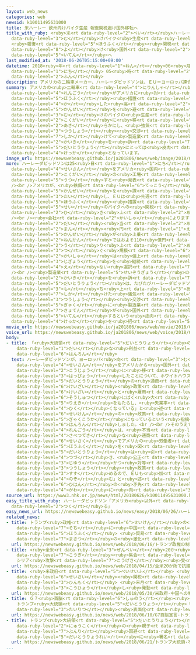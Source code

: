 ```yaml
---
layout: web_news
categories: web
newsid: k10011495631000
title: 米ハーレー 欧州向けバイク生産 報復関税避け国外移転へ
title_with_ruby: <ruby>米<rt data-ruby-level="2">べい</rt></ruby>ハーレー <ruby>欧州<rt data-ruby-level="7">おうしゅう</rt></ruby><ruby>向<rt
  data-ruby-level="3">む</rt></ruby>けバイク<ruby>生産<rt data-ruby-level="4">せいさん</rt></ruby>
  <ruby>報復<rt data-ruby-level="5">ほうふく</rt></ruby><ruby>関税<rt data-ruby-level="5">かんぜい</rt></ruby><ruby>避<rt
  data-ruby-level="8">よ</rt></ruby>け<ruby>国外<rt data-ruby-level="2">こくがい</rt></ruby><ruby>移転<rt
  data-ruby-level="5">いてん</rt></ruby>へ
last_modified_at: '2018-06-26T05:15:00+09:00'
datetime: 2018<ruby>年<rt data-ruby-level="1">ねん</rt></ruby>06<ruby>月<rt data-ruby-level="1">がつ</rt></ruby>26<ruby>日<rt
  data-ruby-level="1">にち</rt></ruby> 05<ruby>時<rt data-ruby-level="2">じ</rt></ruby>15<ruby>分<rt
  data-ruby-level="2">ふん</rt></ruby>
description: アメリカの二輪車メーカー、ハーレーダビッドソンは、ＥＵ＝ヨーロッパ連合がアメリカに対する報復措置として課した高い関税を避けるため、ヨーロッパ向けのバイクの生産を国外に移すことを明らかにし、強気の通商交渉を仕掛けて製造業のアメリカ回帰を訴えるトランプ大統領にとっては皮肉な結果となっています。
summary: アメリカの<ruby>二輪車<rt data-ruby-level="4">にりんしゃ</rt></ruby>メーカー、ハーレーダビッドソンは、ＥＵ＝ヨーロッパ<ruby>連合<rt
  data-ruby-level="4">れんごう</rt></ruby>がアメリカに<ruby>対<rt data-ruby-level="3">たい</rt></ruby>する<ruby>報復<rt
  data-ruby-level="5">ほうふく</rt></ruby><ruby>措置<rt data-ruby-level="7">そち</rt></ruby>として<ruby>課<rt
  data-ruby-level="4">か</rt></ruby>した<ruby>高<rt data-ruby-level="2">たか</rt></ruby>い<ruby>関税<rt
  data-ruby-level="5">かんぜい</rt></ruby>を<ruby>避<rt data-ruby-level="7">さ</rt></ruby>けるため、ヨーロッパ<ruby>向<rt
  data-ruby-level="3">む</rt></ruby>けのバイクの<ruby>生産<rt data-ruby-level="4">せいさん</rt></ruby>を<ruby>国外<rt
  data-ruby-level="2">こくがい</rt></ruby>に<ruby>移<rt data-ruby-level="5">うつ</rt></ruby>すことを<ruby>明<rt
  data-ruby-level="2">あき</rt></ruby>らかにし、<ruby>強気<rt data-ruby-level="2">つよき</rt></ruby>の<ruby>通商<rt
  data-ruby-level="3">つうしょう</rt></ruby><ruby>交渉<rt data-ruby-level="7">こうしょう</rt></ruby>を<ruby>仕掛<rt
  data-ruby-level="7">しか</rt></ruby>けて<ruby>製造業<rt data-ruby-level="5">せいぞうぎょう</rt></ruby>のアメリカ<ruby>回帰<rt
  data-ruby-level="2">かいき</rt></ruby>を<ruby>訴<rt data-ruby-level="7">うった</rt></ruby>えるトランプ<ruby>大統領<rt
  data-ruby-level="5">だいとうりょう</rt></ruby>にとっては<ruby>皮肉<rt data-ruby-level="3">ひにく</rt></ruby>な<ruby>結果<rt
  data-ruby-level="4">けっか</rt></ruby>となっています。
image_url: https://newswebeasy.github.io/ja201806/news/web/image/2018/06/26/K10011495631_1806260621_1806260631_01_03.jpg
more: ハーレーダビッドソンは25<ruby>日<rt data-ruby-level="1">にち</rt></ruby>、ヨーロッパ<ruby>向<rt data-ruby-level="3">む</rt></ruby>けのバイクの<ruby>生産<rt
  data-ruby-level="4">せいさん</rt></ruby>をアメリカ<ruby>国内<rt data-ruby-level="2">こくない</rt></ruby>から<ruby>国外<rt
  data-ruby-level="2">こくがい</rt></ruby>の<ruby>工場<rt data-ruby-level="2">こうじょう</rt></ruby>に<ruby>移<rt
  data-ruby-level="5">うつ</rt></ruby>すと<ruby>発表<rt data-ruby-level="3">はっぴょう</rt></ruby>しました。<br
  /><br />アメリカが、<ruby>鉄鋼<rt data-ruby-level="6">てっこう</rt></ruby><ruby>製品<rt data-ruby-level="5">せいひん</rt></ruby>に25％の<ruby>関税<rt
  data-ruby-level="5">かんぜい</rt></ruby>を<ruby>課<rt data-ruby-level="4">か</rt></ruby>したのに<ruby>対<rt
  data-ruby-level="3">たい</rt></ruby>し、ＥＵは<ruby>先週<rt data-ruby-level="2">せんしゅう</rt></ruby>から<ruby>報復<rt
  data-ruby-level="5">ほうふく</rt></ruby><ruby>措置<rt data-ruby-level="7">そち</rt></ruby>をとりアメリカ<ruby>製<rt
  data-ruby-level="5">せい</rt></ruby>のバイクへの<ruby>関税<rt data-ruby-level="5">かんぜい</rt></ruby>を６％から31％に<ruby>引<rt
  data-ruby-level="2">ひ</rt></ruby>き<ruby>上<rt data-ruby-level="2">あ</rt></ruby>げました。<br
  /><br /><ruby>会社<rt data-ruby-level="2">かいしゃ</rt></ruby>によりますと、この<ruby>措置<rt data-ruby-level="7">そち</rt></ruby>でバイク１<ruby>台<rt
  data-ruby-level="2">だい</rt></ruby><ruby>当<rt data-ruby-level="2">あ</rt></ruby>たりおよそ2200ドル、24<ruby>万<rt
  data-ruby-level="2">まん</rt></ruby><ruby>円<rt data-ruby-level="1">えん</rt></ruby>の<ruby>関税<rt
  data-ruby-level="5">かんぜい</rt></ruby>が<ruby>上乗<rt data-ruby-level="3">うわの</rt></ruby>せされ、<ruby>年間<rt
  data-ruby-level="2">ねんかん</rt></ruby>ではおよそ110<ruby>億円<rt data-ruby-level="4">おくえん</rt></ruby>にのぼるということです。ヨーロッパでの<ruby>売<rt
  data-ruby-level="2">う</rt></ruby>り<ruby>上<rt data-ruby-level="2">あ</rt></ruby>げはアメリカに<ruby>次<rt
  data-ruby-level="3">つ</rt></ruby>ぐ<ruby>規模<rt data-ruby-level="6">きぼ</rt></ruby>だということで、<ruby>会社<rt
  data-ruby-level="2">かいしゃ</rt></ruby>は<ruby>値上<rt data-ruby-level="6">ねあ</rt></ruby>げせずに<ruby>事業<rt
  data-ruby-level="3">じぎょう</rt></ruby>を<ruby>継続<rt data-ruby-level="7">けいぞく</rt></ruby>するためには、やむを<ruby>得<rt
  data-ruby-level="4">え</rt></ruby>ない<ruby>選択<rt data-ruby-level="7">せんたく</rt></ruby>だとしています。<br
  /><br /><ruby>製造業<rt data-ruby-level="5">せいぞうぎょう</rt></ruby>の<ruby>国内<rt data-ruby-level="2">こくない</rt></ruby><ruby>回帰<rt
  data-ruby-level="2">かいき</rt></ruby>を<ruby>訴<rt data-ruby-level="7">うった</rt></ruby>えるトランプ<ruby>大統領<rt
  data-ruby-level="5">だいとうりょう</rt></ruby>は、たびたびハーレーダビッドソンをメイドインアメリカの<ruby>象徴<rt data-ruby-level="7">しょうちょう</rt></ruby>として<ruby>持<rt
  data-ruby-level="3">も</rt></ruby>ち<ruby>上<rt data-ruby-level="3">あ</rt></ruby>げてきましたが、みずから<ruby>仕掛<rt
  data-ruby-level="7">しか</rt></ruby>けた<ruby>強気<rt data-ruby-level="2">つよき</rt></ruby>の<ruby>通商<rt
  data-ruby-level="3">つうしょう</rt></ruby><ruby>交渉<rt data-ruby-level="7">こうしょう</rt></ruby>で、<ruby>逆<rt
  data-ruby-level="5">ぎゃく</rt></ruby>に<ruby>製造業<rt data-ruby-level="5">せいぞうぎょう</rt></ruby>の<ruby>拠点<rt
  data-ruby-level="7">きょてん</rt></ruby>が<ruby>国外<rt data-ruby-level="2">こくがい</rt></ruby>に<ruby>移転<rt
  data-ruby-level="5">いてん</rt></ruby>するという<ruby>皮肉<rt data-ruby-level="3">ひにく</rt></ruby>な<ruby>結果<rt
  data-ruby-level="4">けっか</rt></ruby>を<ruby>招<rt data-ruby-level="5">まね</rt></ruby>くことになりました。
movie_url: https://newswebeasy.github.io/ja201806/news/web/movie/2018/06/26/k10011495631_201806260621_201806260631.mp4
voice_url: https://newswebeasy.github.io/ja201806/news/web/voice/2018/06/26/k10011495631_201806260621_201806260631.mp3
body:
- title: 「<ruby>大統領<rt data-ruby-level="5">だいとうりょう</rt></ruby>の<ruby>政策<rt data-ruby-level="6">せいさく</rt></ruby>はばく<ruby>大<rt
    data-ruby-level="1">だい</rt></ruby>な<ruby>利益<rt data-ruby-level="5">りえき</rt></ruby>」ホワイトハウス<ruby>反論<rt
    data-ruby-level="6">はんろん</rt></ruby>
  text: ハーレーダビッドソンが、ヨーロッパ<ruby>向<rt data-ruby-level="3">む</rt></ruby>けのバイクの<ruby>生産<rt
    data-ruby-level="4">せいさん</rt></ruby>をアメリカから<ruby>国外<rt data-ruby-level="2">こくがい</rt></ruby>の<ruby>工場<rt
    data-ruby-level="2">こうじょう</rt></ruby>に<ruby>移<rt data-ruby-level="5">うつ</rt></ruby>すと<ruby>発表<rt
    data-ruby-level="3">はっぴょう</rt></ruby>したことについて、ホワイトハウスのサンダース<ruby>報道官<rt data-ruby-level="5">ほうどうかん</rt></ruby>は「トランプ<ruby>大統領<rt
    data-ruby-level="5">だいとうりょう</rt></ruby>の<ruby>通商<rt data-ruby-level="3">つうしょう</rt></ruby>・<ruby>経済<rt
    data-ruby-level="6">けいざい</rt></ruby><ruby>政策<rt data-ruby-level="6">せいさく</rt></ruby>は、アメリカの<ruby>経済<rt
    data-ruby-level="6">けいざい</rt></ruby>と<ruby>雇用<rt data-ruby-level="7">こよう</rt></ruby>の<ruby>創出<rt
    data-ruby-level="6">そうしゅつ</rt></ruby>にばく<ruby>大<rt data-ruby-level="1">だい</rt></ruby>な<ruby>利益<rt
    data-ruby-level="5">りえき</rt></ruby>をもたらし、<ruby>失業率<rt data-ruby-level="5">しつぎょうりつ</rt></ruby>も<ruby>低<rt
    data-ruby-level="4">ひく</rt></ruby>くなっている」と<ruby>述<rt data-ruby-level="5">の</rt></ruby>べ、トランプ<ruby>政権<rt
    data-ruby-level="6">せいけん</rt></ruby>の<ruby>政策<rt data-ruby-level="6">せいさく</rt></ruby>がアメリカにとって<ruby>逆効果<rt
    data-ruby-level="5">ぎゃくこうか</rt></ruby>になっているという<ruby>指摘<rt data-ruby-level="7">してき</rt></ruby>に<ruby>反論<rt
    data-ruby-level="6">はんろん</rt></ruby>しました。<br /><br />そのうえで「ＥＵ＝ヨーロッパ<ruby>連合<rt
    data-ruby-level="4">れんごう</rt></ruby>は、<ruby>不当<rt data-ruby-level="4">ふとう</rt></ruby>で<ruby>差別的<rt
    data-ruby-level="4">さべつてき</rt></ruby>な<ruby>通商<rt data-ruby-level="3">つうしょう</rt></ruby><ruby>政策<rt
    data-ruby-level="6">せいさく</rt></ruby>でアメリカの<ruby>労働者<rt data-ruby-level="4">ろうどうしゃ</rt></ruby>への<ruby>報復<rt
    data-ruby-level="5">ほうふく</rt></ruby>を<ruby>図<rt data-ruby-level="7">はか</rt></ruby>っている。トランプ<ruby>大統領<rt
    data-ruby-level="5">だいとうりょう</rt></ruby>は<ruby>引<rt data-ruby-level="4">ひ</rt></ruby>き<ruby>続<rt
    data-ruby-level="4">つづ</rt></ruby>き、<ruby>公正<rt data-ruby-level="2">こうせい</rt></ruby>で<ruby>自由<rt
    data-ruby-level="3">じゆう</rt></ruby>かつ<ruby>対等<rt data-ruby-level="3">たいとう</rt></ruby>な<ruby>通商<rt
    data-ruby-level="3">つうしょう</rt></ruby><ruby>政策<rt data-ruby-level="6">せいさく</rt></ruby>を<ruby>進<rt
    data-ruby-level="3">すす</rt></ruby>めるので、ＥＵも<ruby>加<rt data-ruby-level="4">くわ</rt></ruby>わることを<ruby>望<rt
    data-ruby-level="4">のぞ</rt></ruby>む」と<ruby>述<rt data-ruby-level="5">の</rt></ruby>べて、<ruby>批判<rt
    data-ruby-level="6">ひはん</rt></ruby>の<ruby>矛先<rt data-ruby-level="7">ほこさき</rt></ruby>をＥＵ<ruby>側<rt
    data-ruby-level="4">がわ</rt></ruby>に<ruby>向<rt data-ruby-level="3">む</rt></ruby>けました。
source_url: https://www3.nhk.or.jp/news/html/20180626/k10011495631000.html
easy_title_with_ruby: ハーレーダビッドソン「アメリカ<ruby>以外<rt data-ruby-level="4">いがい</rt></ruby>でオートバイを<ruby>作<rt
  data-ruby-level="2">つく</rt></ruby>る」
easy_news_url: https://newswebeasy.github.io/news/easy/2018/06/26/ハーレーダビッドソンアメリカ以外でオートバイを作る
related_news:
- title: トランプ<ruby>政権<rt data-ruby-level="6">せいけん</rt></ruby>の<ruby>制裁<rt data-ruby-level="6">せいさい</rt></ruby><ruby>措置<rt
    data-ruby-level="7">そち</rt></ruby>に<ruby>中国<rt data-ruby-level="2">ちゅうごく</rt></ruby>も<ruby>報復<rt
    data-ruby-level="5">ほうふく</rt></ruby> <ruby>貿易<rt data-ruby-level="5">ぼうえき</rt></ruby><ruby>摩擦<rt
    data-ruby-level="7">まさつ</rt></ruby>の<ruby>激化<rt data-ruby-level="6">げきか</rt></ruby>も
  url: https://newswebeasy.github.io/news/web/2018/06/16/トランプ政権の制裁措置に中国も報復-貿易摩擦の激化も
- title: <ruby>全米<rt data-ruby-level="3">ぜんべい</rt></ruby>20か<ruby>所<rt data-ruby-level="3">しょ</rt></ruby>で<ruby>抗議<rt
    data-ruby-level="7">こうぎ</rt></ruby><ruby>集会<rt data-ruby-level="3">しゅうかい</rt></ruby>
    シリア<ruby>攻撃<rt data-ruby-level="7">こうげき</rt></ruby><ruby>受<rt data-ruby-level="3">う</rt></ruby>けて
  url: https://newswebeasy.github.io/news/web/2018/04/15/全米20か所で抗議集会-シリア攻撃受けて
- title: <ruby>米政府<rt data-ruby-level="5">べいせいふ</rt></ruby> <ruby>中国<rt data-ruby-level="2">ちゅうごく</rt></ruby>への<ruby>制裁<rt
    data-ruby-level="6">せいさい</rt></ruby><ruby>関税<rt data-ruby-level="5">かんぜい</rt></ruby><ruby>品目<rt
    data-ruby-level="3">ひんもく</rt></ruby> <ruby>来月<rt data-ruby-level="2">らいげつ</rt></ruby><ruby>公表<rt
    data-ruby-level="3">こうひょう</rt></ruby>し<ruby>発動<rt data-ruby-level="3">はつどう</rt></ruby>へ
  url: https://newswebeasy.github.io/news/web/2018/05/30/米政府-中国への制裁関税品目-来月公表し発動へ
- title: Ｇ７<ruby>首脳<rt data-ruby-level="6">しゅのう</rt></ruby><ruby>宣言<rt data-ruby-level="6">せんげん</rt></ruby>
    トランプ<ruby>大統領<rt data-ruby-level="5">だいとうりょう</rt></ruby>「<ruby>承認<rt data-ruby-level="7">しょうにん</rt></ruby>しない」<ruby>対立<rt
    data-ruby-level="3">たいりつ</rt></ruby><ruby>表面化<rt data-ruby-level="3">ひょうめんか</rt></ruby>
  url: https://newswebeasy.github.io/news/web/2018/06/10/G7首脳宣言-トランプ大統領承認しない対立表面化
- title: トランプ<ruby>大統領<rt data-ruby-level="5">だいとうりょう</rt></ruby> <ruby>不法<rt data-ruby-level="4">ふほう</rt></ruby><ruby>入国<rt
    data-ruby-level="2">にゅうこく</rt></ruby>の<ruby>親子<rt data-ruby-level="2">おやこ</rt></ruby><ruby>分離<rt
    data-ruby-level="7">ぶんり</rt></ruby><ruby>回避<rt data-ruby-level="7">かいひ</rt></ruby>の<ruby>大統領令<rt
    data-ruby-level="5">だいとうりょうれい</rt></ruby>に<ruby>署名<rt data-ruby-level="6">しょめい</rt></ruby>
  url: https://newswebeasy.github.io/news/web/2018/06/21/トランプ大統領-不法入国の親子分離回避の大統領令に署名
...
```

